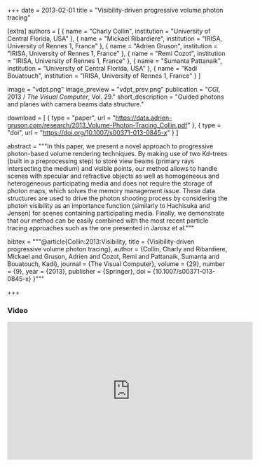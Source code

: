 +++
date = 2013-02-01
title = "Visibility-driven progressive volume photon tracing"

[extra]
authors = [
    { name = "Charly Collin", institution = "University of Central Florida, USA" }, 
    { name = "Mickael Ribardiere", institution = "IRISA, University of Rennes 1, France" },
    { name = "Adrien Gruson", institution = "IRISA, University of Rennes 1, France" },
    { name = "Remi Cozot", institution = "IRISA, University of Rennes 1, France" },
    { name = "Sumanta Pattanaik", institution = "University of Central Florida, USA" },
    { name = "Kadi Bouatouch", institution = "IRISA, University of Rennes 1, France" }
]

image = "vdpt.png"
image_preview = "vdpt_prev.png"
publication = "*CGI*, 2013 / *The Visual Computer*, Vol. 29."
short_description = "Guided photons and planes with camera beams data structure."

download = [ 
    { type = "paper", url = "https://data.adrien-gruson.com/research/2013_Volume-Photon-Tracing_Collin.pdf" },
    { type = "doi", url = "https://doi.org/10.1007/s00371-013-0845-x" }
]

abstract = """In this paper, we present a novel approach to progressive photon-based volume rendering techniques. By making use of two Kd-trees (built in a preprocessing step) to store view beams (primary rays intersecting the medium) and visible points, our method allows to handle scenes with specular and refractive objects as well as homogeneous and heterogeneous participating media and does not require the storage of photon maps, which solves the memory management issue. These data structures are used to drive the photon shooting process by considering the photon visibility as an importance function (similarly to Hachisuka and Jensen) for scenes containing participating media. Finally, we demonstrate that our method can be easily combined with the most recent particle tracing approaches such as the one presented in Jarosz et al."""

bibtex = """@article{Collin:2013:Visibility,
    title = {Visibility-driven progressive volume photon tracing},
    author = {Collin, Charly and Ribardiere, Mickael and Gruson, Adrien and Cozot, Remi and Pattanaik, Sumanta and Bouatouch, Kadi},
    journal = {The Visual Computer},
    volume = {29},
    number = {9},
    year = {2013},
    publisher = {Springer},
    doi = {10.1007/s00371-013-0845-x}
}"""

+++

### Video

<center>
<iframe width="560" height="315" src="https://www.youtube.com/embed/kd6fKV87tIc" frameborder="0" allow="accelerometer; autoplay; encrypted-media; gyroscope; picture-in-picture" allowfullscreen></iframe>
</center>


